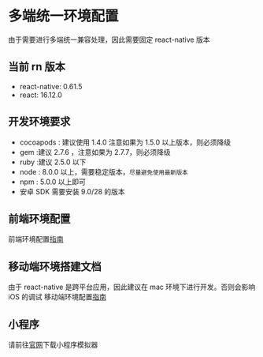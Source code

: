 # 多端统一环境配置

由于需要进行多端统一兼容处理，因此需要固定 react-native 版本

## 当前 rn 版本

- react-native: 0.61.5
- react: 16.12.0

## 开发环境要求

- cocoapods : 建议使用 1.4.0 注意如果为 1.5.0 以上版本，则必须降级
- gem :建议 2.7.6 ，注意如果为 2.7.7，则必须降级
- ruby :建议 2.5.0 以下
- node : 8.0.0 以上，需要稳定版本，`尽量避免使用最新版本`
- npm : 5.0.0 以上即可
- 安卓 SDK 需要安装 9.0/28 的版本

## 前端环境配置

前端环境配置[指南](https://yuque.antfin-inc.com/docs/share/2bc7ac19-3d7c-4d57-a77c-5f67f9dcccd4?#)

## 移动端环境搭建文档

由于 react-native 是跨平台应用，因此建议在 mac 环境下进行开发。否则会影响 iOS 的调试
移动端环境配置[指南](https://yuque.antfin-inc.com/docs/share/2441392b-007f-470d-9c54-e57132df953a?#)

## 小程序

请前往[官网](https://developers.weixin.qq.com/miniprogram/dev/devtools/download.html)下载小程序模拟器
